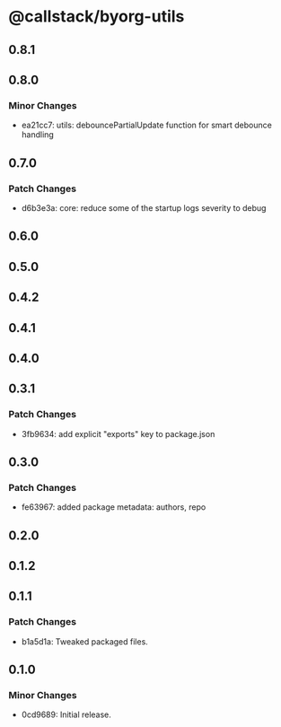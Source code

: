 # @callstack/byorg-utils

## 0.8.1

## 0.8.0

### Minor Changes

- ea21cc7: utils: debouncePartialUpdate function for smart debounce handling

## 0.7.0

### Patch Changes

- d6b3e3a: core: reduce some of the startup logs severity to debug

## 0.6.0

## 0.5.0

## 0.4.2

## 0.4.1

## 0.4.0

## 0.3.1

### Patch Changes

- 3fb9634: add explicit "exports" key to package.json

## 0.3.0

### Patch Changes

- fe63967: added package metadata: authors, repo

## 0.2.0

## 0.1.2

## 0.1.1

### Patch Changes

- b1a5d1a: Tweaked packaged files.

## 0.1.0

### Minor Changes

- 0cd9689: Initial release.

